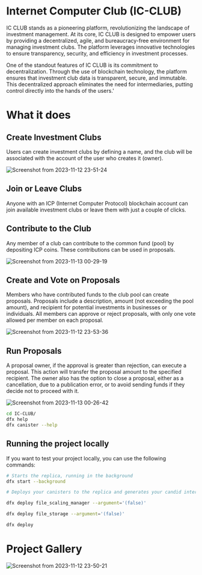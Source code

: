 # Internet Computer Club (IC-CLUB)

IC CLUB stands as a pioneering platform, revolutionizing the landscape of investment management. At its core, IC CLUB is designed to empower users by providing a decentralized, agile, and bureaucracy-free environment for managing investment clubs. The platform leverages innovative technologies to ensure transparency, security, and efficiency in investment processes.

One of the standout features of IC CLUB is its commitment to decentralization. Through the use of blockchain technology, the platform ensures that investment club data is transparent, secure, and immutable. This decentralized approach eliminates the need for intermediaries, putting control directly into the hands of the users.'


# What it does

## Create Investment Clubs

Users can create investment clubs by defining a name, and the club will be associated with the account of the user who creates it (owner).

![Screenshot from 2023-11-12 23-51-24](https://github.com/Vikash-8090-Yadav/IC-CLUB/assets/85225156/d95d370c-9643-4d2e-a510-c83b87c6ae23)


## Join or Leave Clubs

Anyone with an ICP (Internet Computer Protocol) blockchain account can join available investment clubs or leave them with just a couple of clicks.



## Contribute to the Club

Any member of a club can contribute to the common fund (pool) by depositing ICP coins. These contributions can be used in proposals.

![Screenshot from 2023-11-13 00-29-19](https://github.com/Vikash-8090-Yadav/IC-CLUB/assets/85225156/06d92ac4-c79c-4097-a165-6cfda34ad088)


## Create and Vote on Proposals

Members who have contributed funds to the club pool can create proposals. Proposals include a description, amount (not exceeding the pool amount), and recipient for potential investments in businesses or individuals. All members can approve or reject proposals, with only one vote allowed per member on each proposal.

![Screenshot from 2023-11-12 23-53-36](https://github.com/Vikash-8090-Yadav/IC-CLUB/assets/85225156/83b06e1b-8c91-4144-a9da-2b53aa45df68)


## Run Proposals

A proposal owner, if the approval is greater than rejection, can execute a proposal. This action will transfer the proposal amount to the specified recipient. The owner also has the option to close a proposal, either as a cancellation, due to a publication error, or to avoid sending funds if they decide not to proceed with it.

![Screenshot from 2023-11-13 00-26-42](https://github.com/Vikash-8090-Yadav/IC-CLUB/assets/85225156/4ca59e4e-5725-45d3-80cd-506e93a35b24)




```bash
cd IC-CLUB/
dfx help
dfx canister --help
```

## Running the project locally

If you want to test your project locally, you can use the following commands:

```bash
# Starts the replica, running in the background
dfx start --background

# Deploys your canisters to the replica and generates your candid interface

dfx deploy file_scaling_manager --argument='(false)'

dfx deploy file_storage --argument='(false)'

dfx deploy
```
# Project Gallery
![Screenshot from 2023-11-12 23-50-21](https://github.com/Vikash-8090-Yadav/IC-CLUB/assets/85225156/6b94e8bb-872c-47f5-b41b-0bee8c86fa32)

